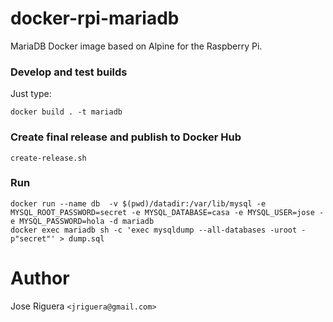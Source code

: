 # docker-rpi-mariadb

MariaDB Docker image based on Alpine for the Raspberry Pi.

### Develop and test builds

Just type:

```
docker build . -t mariadb
```

### Create final release and publish to Docker Hub

```
create-release.sh
```


### Run

```
docker run --name db  -v $(pwd)/datadir:/var/lib/mysql -e MYSQL_ROOT_PASSWORD=secret -e MYSQL_DATABASE=casa -e MYSQL_USER=jose -e MYSQL_PASSWORD=hola -d mariadb
docker exec mariadb sh -c 'exec mysqldump --all-databases -uroot -p"secret"' > dump.sql
```

# Author

Jose Riguera `<jriguera@gmail.com>`

